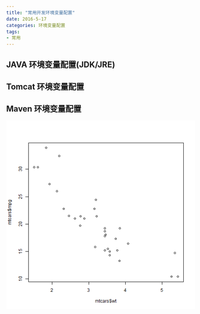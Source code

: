 ```yaml
---
title: "常用开发环境变量配置"
date: 2016-5-17
categories: 环境变量配置
tags:
- 常用
---
```





## JAVA 环境变量配置(JDK/JRE)
## Tomcat 环境变量配置
## Maven 环境变量配置
![plot of chunk unnamed-chunk-1](/figures/unnamed-chunk-1-1.png)